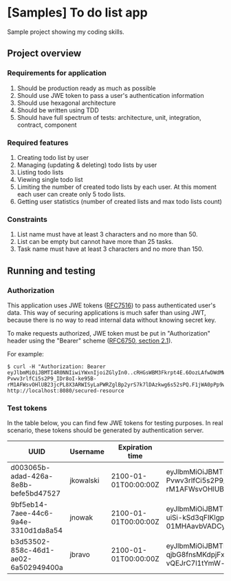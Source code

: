 # [Samples] To do list app

Sample project showing my coding skills.

## Project overview

### Requirements for application

1. Should be production ready as much as possible
2. Should use JWE token to pass a user's authentication information
3. Should use hexagonal architecture
4. Should be written using TDD
5. Should have full spectrum of tests: architecture, unit, integration, contract, component

### Required features

1. Creating todo list by user
2. Managing (updating & deleting) todo lists by user
3. Listing todo lists
4. Viewing single todo list
5. Limiting the number of created todo lists by each user. At this moment each user can create only 5 todo lists.
6. Getting user statistics (number of created lists and max todo lists count)

### Constraints

1. List name must have at least 3 characters and no more than 50.
2. List can be empty but cannot have more than 25 tasks.
3. Task name must have at least 3 characters and no more than 150.

## Running and testing

### Authorization
This application uses JWE tokens ([RFC7516](https://datatracker.ietf.org/doc/html/rfc7516)) to pass authenticated user's data. This way of securing applications is much safer than using JWT, because there is no way to read internal data without knowing secret key.

To make requests authorized, JWE token must be put in "Authorization" header using the "Bearer" scheme ([RFC6750, section 2.1](https://datatracker.ietf.org/doc/html/rfc6750#section-2.1)).

For example:
```shell
$ curl -H "Authorization: Bearer eyJlbmMiOiJBMTI4R0NNIiwiYWxnIjoiZGlyIn0..cRHGsWBM3Fkrpt4E.6OozLAfwDWdMWP7W0tNpuI_hQl1j2kubru0eyUZE9LtbZXXcJLIee-Pvwv3rlfCi5s2P9_IDr8oI-ke95B-rM1AFWsvOHlUB23jcPL8X3ARWISyLaPWRZglBp2yrS7k7lDAzkwg6s52sPQ.F1jWA0pPp9wAYrf041ez1A" http://localhost:8080/secured-resource
```

### Test tokens

In the table below, you can find few JWE tokens for testing purposes. In real scenario, these tokens should be generated
by authentication server.

| UUID                                  | Username   | Expiration time       | JWE Token                                                                                                                                                                                                                        |
|---------------------------------------|------------|-----------------------|----------------------------------------------------------------------------------------------------------------------------------------------------------------------------------------------------------------------------------|
| d003065b-adad-426a-8e8b-befe5bd47527  | jkowalski  | 2100-01-01T00:00:00Z  | eyJlbmMiOiJBMTI4R0NNIiwiYWxnIjoiZGlyIn0..cRHGsWBM3Fkrpt4E.6OozLAfwDWdMWP7W0tNpuI_hQl1j2kubru0eyUZE9LtbZXXcJLIee-Pvwv3rlfCi5s2P9_IDr8oI-ke95B-rM1AFWsvOHlUB23jcPL8X3ARWISyLaPWRZglBp2yrS7k7lDAzkwg6s52sPQ.F1jWA0pPp9wAYrf041ez1A  |
| 9bf5eb14-7aee-44c6-9a4e-3310d1da8a54  | jnowak     | 2100-01-01T00:00:00Z  | eyJlbmMiOiJBMTI4R0NNIiwiYWxnIjoiZGlyIn0..bEpRINka6tf8jVox.1eQhF02Fs5adSPad4soKuX1vL0n2z1J1_1DtpCZXaUKk86CGScV-uiSi-kSd3qFIKlgpA8JKpQCgydygus0htxOrrb1md-KwUEbhxl5m-01MHAavbVADCyt75zhiN0Tj7SHc2hX4KQ.MEFFjGmgEhInQ76bQfI0pw      |
| b3d53502-858c-46d1-ae02-6a502949400a  | jbravo     | 2100-01-01T00:00:00Z  | eyJlbmMiOiJBMTI4R0NNIiwiYWxnIjoiZGlyIn0..U3di2TqTFf3PBTO9.2rdNMW-qjbG8fnsMKdpjFxOYOjp7166FT3NWMWfvDhMuyuRScNH1U53WWN1xkBj_GcXTZMEKJYe2keWRg1NjFU8Ydqkr8lfXAyeDE_-mD2GA-vQEJrC7l1tYmW-pRZy5Fz5hxY00xA.VRkMueg6pOhsZR0Ij0elnQ      |
